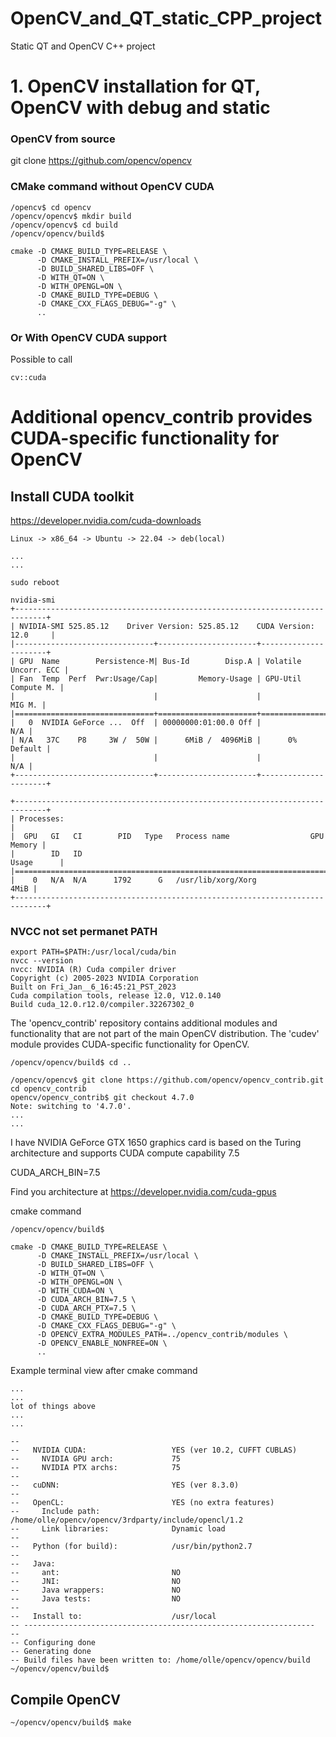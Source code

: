 # OpenCV_and_QT_static_CPP_project
Static QT and OpenCV C++ project

# 1. OpenCV installation for QT, OpenCV with debug and static 

### OpenCV from source

  git clone https://github.com/opencv/opencv




### CMake command without OpenCV CUDA 
  
  
    /opencv$ cd opencv
    /opencv/opencv$ mkdir build
    /opencv/opencv$ cd build
    /opencv/opencv/build$

    cmake -D CMAKE_BUILD_TYPE=RELEASE \
          -D CMAKE_INSTALL_PREFIX=/usr/local \
          -D BUILD_SHARED_LIBS=OFF \
          -D WITH_QT=ON \
          -D WITH_OPENGL=ON \
          -D CMAKE_BUILD_TYPE=DEBUG \
          -D CMAKE_CXX_FLAGS_DEBUG="-g" \
          ..
### Or With OpenCV CUDA support 

Possible to call 

    cv::cuda 
    
# Additional opencv_contrib provides CUDA-specific functionality for OpenCV

## Install CUDA toolkit

https://developer.nvidia.com/cuda-downloads

    Linux -> x86_64 -> Ubuntu -> 22.04 -> deb(local)
  
    ...
    ...
  
    sudo reboot
    
    nvidia-smi
    +-----------------------------------------------------------------------------+
    | NVIDIA-SMI 525.85.12    Driver Version: 525.85.12    CUDA Version: 12.0     |
    |-------------------------------+----------------------+----------------------+
    | GPU  Name        Persistence-M| Bus-Id        Disp.A | Volatile Uncorr. ECC |
    | Fan  Temp  Perf  Pwr:Usage/Cap|         Memory-Usage | GPU-Util  Compute M. |
    |                               |                      |               MIG M. |
    |===============================+======================+======================|
    |   0  NVIDIA GeForce ...  Off  | 00000000:01:00.0 Off |                  N/A |
    | N/A   37C    P8     3W /  50W |      6MiB /  4096MiB |      0%      Default |
    |                               |                      |                  N/A |
    +-------------------------------+----------------------+----------------------+
                                                                                   
    +-----------------------------------------------------------------------------+
    | Processes:                                                                  |
    |  GPU   GI   CI        PID   Type   Process name                  GPU Memory |
    |        ID   ID                                                   Usage      |
    |=============================================================================|
    |    0   N/A  N/A      1792      G   /usr/lib/xorg/Xorg                  4MiB |
    +-----------------------------------------------------------------------------+

    
### NVCC not set permanet PATH
    
    export PATH=$PATH:/usr/local/cuda/bin
    nvcc --version
    nvcc: NVIDIA (R) Cuda compiler driver
    Copyright (c) 2005-2023 NVIDIA Corporation
    Built on Fri_Jan__6_16:45:21_PST_2023
    Cuda compilation tools, release 12.0, V12.0.140
    Build cuda_12.0.r12.0/compiler.32267302_0

The 'opencv_contrib' repository contains additional modules and functionality that are not part of the main OpenCV distribution. The 'cudev' module provides CUDA-specific functionality for OpenCV.
   
    
    /opencv/opencv/build$ cd ..

    /opencv/opencv$ git clone https://github.com/opencv/opencv_contrib.git
    cd opencv_contrib
    opencv/opencv_contrib$ git checkout 4.7.0
    Note: switching to '4.7.0'.
    ...
    ...

I have NVIDIA GeForce GTX 1650 graphics card is based on the Turing architecture and supports CUDA compute capability 7.5

CUDA_ARCH_BIN=7.5

Find you architecture at
https://developer.nvidia.com/cuda-gpus

cmake command
 

    /opencv/opencv/build$
    
    cmake -D CMAKE_BUILD_TYPE=RELEASE \
          -D CMAKE_INSTALL_PREFIX=/usr/local \
          -D BUILD_SHARED_LIBS=OFF \
          -D WITH_QT=ON \
          -D WITH_OPENGL=ON \
          -D WITH_CUDA=ON \
          -D CUDA_ARCH_BIN=7.5 \
          -D CUDA_ARCH_PTX=7.5 \
          -D CMAKE_BUILD_TYPE=DEBUG \
          -D CMAKE_CXX_FLAGS_DEBUG="-g" \
          -D OPENCV_EXTRA_MODULES_PATH=../opencv_contrib/modules \
          -D OPENCV_ENABLE_NONFREE=ON \
          ..
          
          
Example terminal view after cmake command
    
    
    ...
    ...
    lot of things above 
    ...
    ...
    
    -- 
    --   NVIDIA CUDA:                   YES (ver 10.2, CUFFT CUBLAS)
    --     NVIDIA GPU arch:             75
    --     NVIDIA PTX archs:            75
    -- 
    --   cuDNN:                         YES (ver 8.3.0)
    -- 
    --   OpenCL:                        YES (no extra features)
    --     Include path:                /home/olle/opencv/opencv/3rdparty/include/opencl/1.2
    --     Link libraries:              Dynamic load
    -- 
    --   Python (for build):            /usr/bin/python2.7
    -- 
    --   Java:                          
    --     ant:                         NO
    --     JNI:                         NO
    --     Java wrappers:               NO
    --     Java tests:                  NO
    -- 
    --   Install to:                    /usr/local
    -- -----------------------------------------------------------------
    -- 
    -- Configuring done
    -- Generating done
    -- Build files have been written to: /home/olle/opencv/opencv/build
    ~/opencv/opencv/build$ 
    
## Compile OpenCV    
    ~/opencv/opencv/build$ make
    
    



